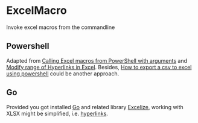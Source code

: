 # ExcelMacro

Invoke excel macros from the commandline

## Powershell

Adapted from [Calling Excel macros from PowerShell with arguments](https://stackoverflow.com/questions/19536241/calling-excel-macros-from-powershell-with-arguments) and [Modify range of Hyperlinks in Excel](https://stackoverflow.com/questions/39238101/modify-range-of-hyperlinks-in-excel). Besides, [How to export a csv to excel using powershell](https://stackoverflow.com/questions/17688468/how-to-export-a-csv-to-excel-using-powershell) could be another approach.

## Go

Provided you got installed [Go](https://golang.org/dl/) and related library [Excelize](https://github.com/360EntSecGroup-Skylar/excelize), working with XLSX might be simplified, i.e. [hyperlinks](https://xuri.me/excelize/en/cell.html#GetCellHyperLink).
